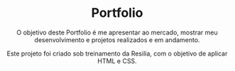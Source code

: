 <h1 align="center"> Portfolio </h1>

<p align="center">O objetivo deste Portfolio é me apresentar ao mercado, mostrar meu desenvolvimento e projetos realizados e em andamento.<p>

<p align="center">Este projeto foi criado sob treinamento da Resilia, com o objetivo de aplicar HTML e CSS.</p>
